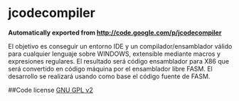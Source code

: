 # jcodecompiler
**Automatically exported from http://code.google.com/p/jcodecompiler**

El objetivo es conseguir un entorno IDE y un compilador/ensamblador válido para cualquier lenguaje sobre WINDOWS, extensible mediante macros y expresiones regulares. El resultado será código ensamblador para X86 que será convertido en código máquina por el ensamblador libre FASM. El desarrollo se realizará usando como base el código fuente de FASM.

##Code license
[GNU GPL v2](http://www.gnu.org/licenses/old-licenses/gpl-2.0.html)
